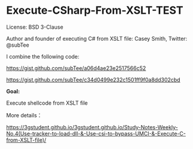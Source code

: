 # Execute-CSharp-From-XSLT-TEST

License: BSD 3-Clause

Author and founder of executing C# from XSLT file: Casey Smith, Twitter: @subTee

I combine the following code:

https://gist.github.com/subTee/a06d4ae23e2517566c52

https://gist.github.com/subTee/c34d0499e232c1501ff9f0a8dd302cbd

**Goal:**

Execute shellcode from XSLT file

More details：

https://3gstudent.github.io/3gstudent.github.io/Study-Notes-Weekly-No.4(Use-tracker-to-load-dll-&-Use-csi-to-bypass-UMCI-&-Execute-C-from-XSLT-file)/
